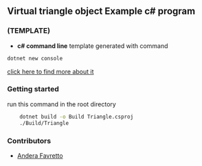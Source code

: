 ## Virtual triangle object Example c# program 

### (TEMPLATE)
- **c# command line** template generated with command 
```sh
dotnet new console
``` 
[click here to find more about it](https://docs.microsoft.com/en-us/dotnet/core/tools/dotnet-new)


### Getting started
run this command in the root directory
```sh
    dotnet build -o Build Triangle.csproj
    ./Build/Triangle
```


### Contributors
- [Andera Favretto](https://google.com)
